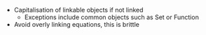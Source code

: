 - Capitalisation of linkable objects if not linked
	- Exceptions include common objects such as Set or Function
- Avoid overly linking equations, this is brittle